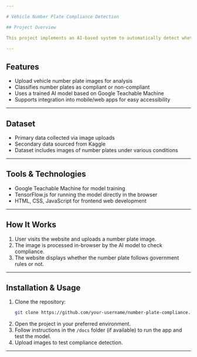 ```yaml
---

# Vehicle Number Plate Compliance Detection

## Project Overview

This project implements an AI-based system to automatically detect whether vehicle number plates comply with government regulations using image classification. The system helps identify non-compliant or customized number plates that do not follow the standardized font and style mandated by the government.

---
```


## Features

* Upload vehicle number plate images for analysis
* Classifies number plates as compliant or non-compliant
* Uses a trained AI model based on Google Teachable Machine
* Supports integration into mobile/web apps for easy accessibility

---

## Dataset

* Primary data collected via image uploads
* Secondary data sourced from Kaggle
* Dataset includes images of number plates under various conditions

---

## Tools & Technologies

* Google Teachable Machine for model training
* TensorFlow.js for running the model directly in the browser
* HTML, CSS, JavaScript for frontend web development

---

## How It Works

1. User visits the website and uploads a number plate image.
2. The image is processed in-browser by the AI model to check compliance.
3. The website displays whether the number plate follows government rules or not.

---

## Installation & Usage

1. Clone the repository:
   ```bash
   git clone https://github.com/your-username/number-plate-compliance.git
   ```
2. Open the project in your preferred environment.
3. Follow instructions in the `/docs` folder (if available) to run the app and test the model.
4. Upload images to test compliance detection.

---
